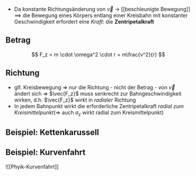 - Da konstante Richtungsänderung von $\vec v$ -> [[beschleunigte Bewegung]]
$\implies$ die Bewegung eines Körpers entlang einer Kreisbahn mit konstanter Geschwindigkeit erfordert eine *Kraft*: die **Zentripetalkraft**

## Betrag

$$
F_z = m \cdot \omega^2 \cdot r = m\frac{v^2}{r}
$$

## Richtung
- glf. Kreisbewegung => nur die Richtung - nicht der Betrag - von $\vec{v}$ ändert sich => $\vec{F_z}$ muss senkrecht zur Bahngeschwindigkeit wirken, d.h. $\vec{F_z}$ wirkt in *radialer* Richtung
- In jedem Bahnpunkt wirkt die erforderliche Zentripetalkraft *radial zum Kreismittelpunkt*(=> auch $a_z$ wirkt radial zum Kreismittelpunkt)

## Beispiel: Kettenkarussell

## Beispiel: Kurvenfahrt
![[Phyik-Kurvenfahrt]]
